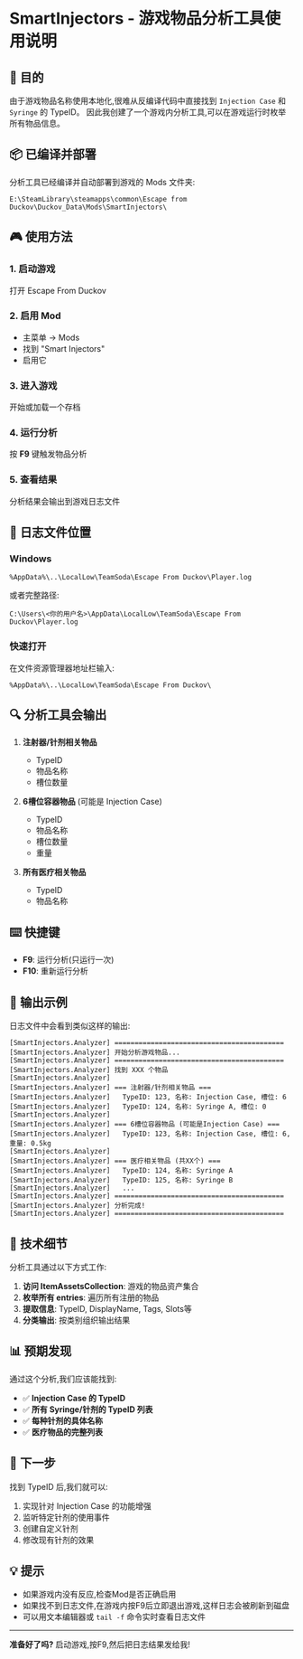 # SmartInjectors - 游戏物品分析工具使用说明

## 🎯 目的

由于游戏物品名称使用本地化,很难从反编译代码中直接找到 `Injection Case` 和 `Syringe` 的 TypeID。
因此我创建了一个游戏内分析工具,可以在游戏运行时枚举所有物品信息。

## 📦 已编译并部署

分析工具已经编译并自动部署到游戏的 Mods 文件夹:
```
E:\SteamLibrary\steamapps\common\Escape from Duckov\Duckov_Data\Mods\SmartInjectors\
```

## 🎮 使用方法

### 1. 启动游戏
打开 Escape From Duckov

### 2. 启用 Mod
- 主菜单 → Mods
- 找到 "Smart Injectors" 
- 启用它

### 3. 进入游戏
开始或加载一个存档

### 4. 运行分析
按 **F9** 键触发物品分析

### 5. 查看结果
分析结果会输出到游戏日志文件

## 📄 日志文件位置

### Windows
```
%AppData%\..\LocalLow\TeamSoda\Escape From Duckov\Player.log
```

或者完整路径:
```
C:\Users\<你的用户名>\AppData\LocalLow\TeamSoda\Escape From Duckov\Player.log
```

### 快速打开
在文件资源管理器地址栏输入:
```
%AppData%\..\LocalLow\TeamSoda\Escape From Duckov\
```

## 🔍 分析工具会输出

1. **注射器/针剂相关物品**
   - TypeID
   - 物品名称
   - 槽位数量

2. **6槽位容器物品** (可能是 Injection Case)
   - TypeID
   - 物品名称
   - 槽位数量
   - 重量

3. **所有医疗相关物品**
   - TypeID
   - 物品名称

## ⌨️ 快捷键

- **F9**: 运行分析(只运行一次)
- **F10**: 重新运行分析

## 📝 输出示例

日志文件中会看到类似这样的输出:

```
[SmartInjectors.Analyzer] ==========================================
[SmartInjectors.Analyzer] 开始分析游戏物品...
[SmartInjectors.Analyzer] ==========================================
[SmartInjectors.Analyzer] 找到 XXX 个物品
[SmartInjectors.Analyzer] 
[SmartInjectors.Analyzer] === 注射器/针剂相关物品 ===
[SmartInjectors.Analyzer]   TypeID: 123, 名称: Injection Case, 槽位: 6
[SmartInjectors.Analyzer]   TypeID: 124, 名称: Syringe A, 槽位: 0
[SmartInjectors.Analyzer] 
[SmartInjectors.Analyzer] === 6槽位容器物品 (可能是Injection Case) ===
[SmartInjectors.Analyzer]   TypeID: 123, 名称: Injection Case, 槽位: 6, 重量: 0.5kg
[SmartInjectors.Analyzer] 
[SmartInjectors.Analyzer] === 医疗相关物品 (共XX个) ===
[SmartInjectors.Analyzer]   TypeID: 124, 名称: Syringe A
[SmartInjectors.Analyzer]   TypeID: 125, 名称: Syringe B
[SmartInjectors.Analyzer]   ...
[SmartInjectors.Analyzer] ==========================================
[SmartInjectors.Analyzer] 分析完成!
[SmartInjectors.Analyzer] ==========================================
```

## 🔧 技术细节

分析工具通过以下方式工作:

1. **访问 ItemAssetsCollection**: 游戏的物品资产集合
2. **枚举所有 entries**: 遍历所有注册的物品
3. **提取信息**: TypeID, DisplayName, Tags, Slots等
4. **分类输出**: 按类别组织输出结果

## 📊 预期发现

通过这个分析,我们应该能找到:

- ✅ **Injection Case 的 TypeID**
- ✅ **所有 Syringe/针剂的 TypeID 列表**
- ✅ **每种针剂的具体名称**
- ✅ **医疗物品的完整列表**

## 🚀 下一步

找到 TypeID 后,我们就可以:

1. 实现针对 Injection Case 的功能增强
2. 监听特定针剂的使用事件
3. 创建自定义针剂
4. 修改现有针剂的效果

## 💡 提示

- 如果游戏内没有反应,检查Mod是否正确启用
- 如果找不到日志文件,在游戏内按F9后立即退出游戏,这样日志会被刷新到磁盘
- 可以用文本编辑器或 `tail -f` 命令实时查看日志文件

---

**准备好了吗?** 启动游戏,按F9,然后把日志结果发给我!
